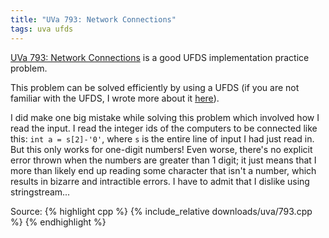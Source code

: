 ```yaml
---
title: "UVa 793: Network Connections"
tags: uva ufds
---
```

[UVa 793: Network Connections](https://uva.onlinejudge.org/external/7/p793.pdf) is a good UFDS implementation practice problem.
<!--more-->
This problem can be solved efficiently by using a UFDS (if you are not familiar with the UFDS, I wrote more about it [here](http://udelson.me/blog/2015/07/24/uva-599-the-forrest-for-the-trees/)).

I did make one big mistake while solving this problem which involved how I read the input. I read the integer ids of the computers to be connected like this: `int a = s[2]-'0'`, where `s` is the entire line of input I had just read in. But this only works for one-digit numbers! Even worse, there's no explicit error thrown when the numbers are greater than 1 digit; it just means that I more than likely end up reading some character that isn't a number, which results in bizarre and intractible errors. I have to admit that I dislike using stringstream...

Source:
{% highlight cpp %}
{% include_relative downloads/uva/793.cpp %}
{% endhighlight %}
